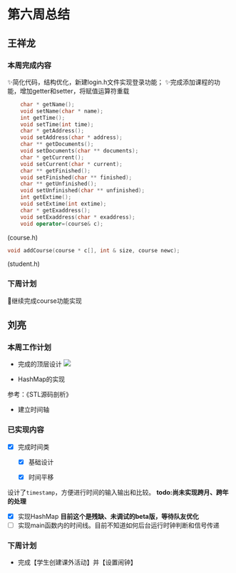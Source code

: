 # 第六周总结
## 王祥龙
### 本周完成内容
✨简化代码，结构优化，新建login.h文件实现登录功能；
✨完成添加课程的功能，增加getter和setter，将赋值运算符重载
```c++
	char * getName();
    void setName(char * name);
    int getTime();
    void setTime(int time);
    char * getAddress();
    void setAddress(char * address);
    char ** getDocuments();
    void setDocuments(char ** documents);
    char * getCurrent();
    void setCurrent(char * current);
    char ** getFinished();
    void setFinished(char ** finished);
    char ** getUnfinished();
    void setUnfinished(char ** unfinished);
    int getExtime();
    void setExtime(int extime);
    char * getExaddress();
    void setExaddress(char * exaddress);
    void operator=(course& c);
```
(course.h)
```c++
void addCourse(course * c[], int & size, course newc);
```
(student.h)
### 下周计划
📝继续完成course功能实现

## 刘亮
### 本周工作计划

- 完成的顶层设计
  ![](http://img.070077.xyz/202204071507131.jpg)

- HashMap的实现

参考：《STL源码剖析》

- 建立时间轴

### 已实现内容

- [x] 完成时间类
  
  - [x] 基础设计
  - [x] 时间平移
  

设计了`timestamp`，方便进行时间的输入输出和比较。
**todo:尚未实现跨月、跨年的处理**
- [x] 实现HashMap
**目前这个是残缺、未调试的beta版，等待队友优化**
- [ ] 实现main函数内的时间线。目前不知道如何后台运行时钟判断和信号传递

### 下周计划

- 完成【学生创建课外活动】并【设置闹钟】